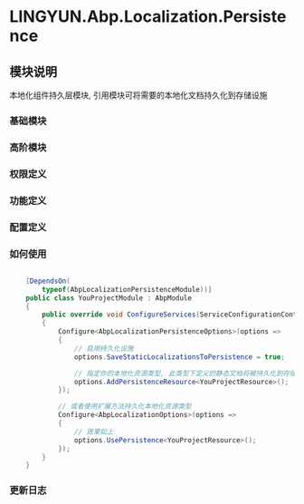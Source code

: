 # LINGYUN.Abp.Localization.Persistence

## 模块说明

本地化组件持久层模块, 引用模块可将需要的本地化文档持久化到存储设施  

### 基础模块  

### 高阶模块  

### 权限定义  

### 功能定义  

### 配置定义  

### 如何使用


```csharp

    [DependsOn(
        typeof(AbpLocalizationPersistenceModule))]
    public class YouProjectModule : AbpModule
    {
        public override void ConfigureServices(ServiceConfigurationContext context)
        {
            Configure<AbpLocalizationPersistenceOptions>(options =>
            {
                // 启用持久化设施
                options.SaveStaticLocalizationsToPersistence = true;

                // 指定你的本地化资源类型, 此类型下定义的静态文档将被持久化到存储设施
                options.AddPersistenceResource<YouProjectResource>();
            });

            // 或者使用扩展方法持久化本地化资源类型
            Configure<AbpLocalizationOptions>(options =>
            {
                // 效果如上
                options.UsePersistence<YouProjectResource>();
            });
        }
    }

```

### 更新日志 

